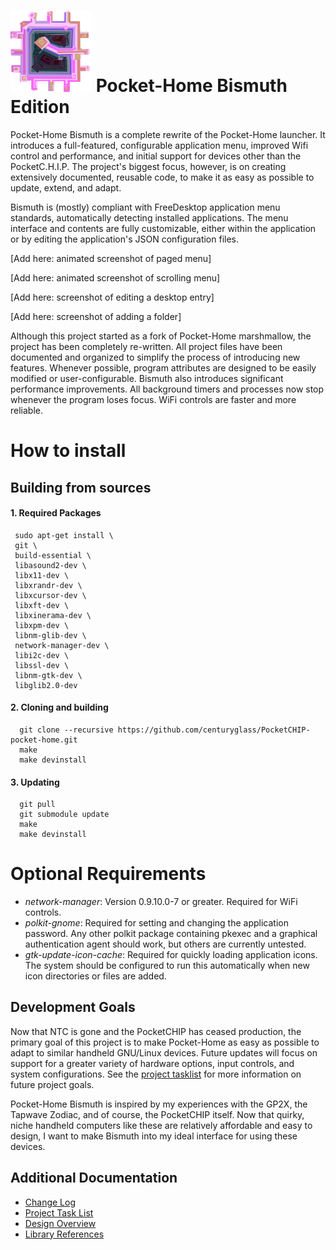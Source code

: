 # ![Bismuth project image](./assets/login/chipVector.png?raw=true "Bismuth project image") Pocket-Home Bismuth Edition

Pocket-Home Bismuth is a complete rewrite of the Pocket-Home launcher. It introduces a full-featured, configurable application menu, improved Wifi control and performance, and initial support for devices other than the PocketC.H.I.P. The project's biggest focus, however, is on creating extensively documented, reusable code, to make it as easy as possible to update, extend, and adapt.

Bismuth is (mostly) compliant with FreeDesktop application menu standards, automatically detecting installed applications. The menu interface and contents are fully customizable, either within the application or by editing the application's JSON configuration files.


[Add here: animated screenshot of paged menu]

[Add here: animated screenshot of scrolling menu]

[Add here: screenshot of editing a desktop entry]

[Add here: screenshot of adding a folder]

Although this project started as a fork of Pocket-Home marshmallow, the project has been completely re-written. All project files have been documented and organized to simplify the process of introducing new features. Whenever possible, program attributes are designed to be easily modified or user-configurable. Bismuth also introduces significant performance improvements. All background timers and processes now stop whenever the program loses focus. WiFi controls are faster and more reliable.

# How to install
## Building from sources
#### 1. Required Packages
     sudo apt-get install \
     git \
     build-essential \
     libasound2-dev \
     libx11-dev \
     libxrandr-dev \
     libxcursor-dev \
     libxft-dev \
     libxinerama-dev \
     libxpm-dev \
     libnm-glib-dev \
     network-manager-dev \
     libi2c-dev \
     libssl-dev \
     libnm-gtk-dev \
     libglib2.0-dev
####  2. Cloning and building
      git clone --recursive https://github.com/centuryglass/PocketCHIP-pocket-home.git
      make
      make devinstall
#### 3. Updating
      git pull
      git submodule update
      make
      make devinstall
# Optional Requirements
 - *network-manager*: Version 0.9.10.0-7 or greater. Required for WiFi controls.
 - *polkit-gnome*: Required for setting and changing the application password. Any other polkit package containing pkexec and a graphical authentication agent should work, but others are currently untested.
 - *gtk-update-icon-cache*: Required for quickly loading application icons. The system should be configured to run this automatically when new icon directories or files are added.
## Development Goals
  Now that NTC is gone and the PocketCHIP has ceased production, the primary goal of this project is to make Pocket-Home as easy as possible to adapt to similar handheld GNU/Linux devices. Future updates will focus on support for a greater variety of hardware options, input controls, and system configurations. See the [project tasklist](./docs/TODO.txt) for more information on future project goals.


  Pocket-Home Bismuth is inspired by my experiences with the GP2X, the Tapwave Zodiac, and of course, the PocketCHIP itself. Now that quirky, niche handheld computers like these are relatively affordable and easy to design, I want to make Bismuth into my ideal interface for using these devices.
## Additional Documentation
- [Change Log](./docs/Changelog.md)
- [Project Task List](./docs/taskList/TODO.md)
- [Design Overview](./docs/Modules.md)
- [Library References](./docs/Libraries.md)
